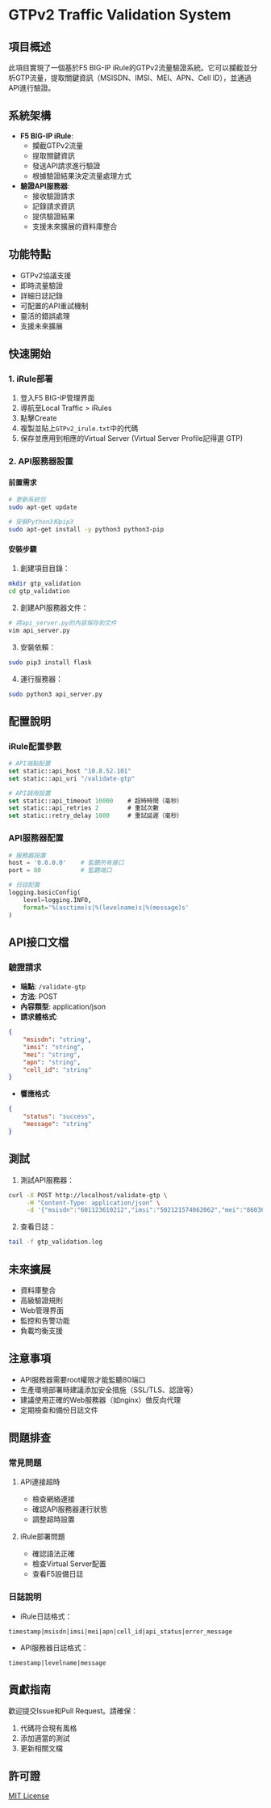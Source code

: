 
# GTPv2 Traffic Validation System

## 項目概述
此項目實現了一個基於F5 BIG-IP iRule的GTPv2流量驗證系統。它可以攔截並分析GTP流量，提取關鍵資訊（MSISDN、IMSI、MEI、APN、Cell ID），並通過API進行驗證。

## 系統架構
- **F5 BIG-IP iRule**: 
  - 攔截GTPv2流量
  - 提取關鍵資訊
  - 發送API請求進行驗證
  - 根據驗證結果決定流量處理方式
- **驗證API服務器**:
  - 接收驗證請求
  - 記錄請求資訊
  - 提供驗證結果
  - 支援未來擴展的資料庫整合

## 功能特點
- GTPv2協議支援
- 即時流量驗證
- 詳細日誌記錄
- 可配置的API重試機制
- 靈活的錯誤處理
- 支援未來擴展

## 快速開始

### 1. iRule部署

1. 登入F5 BIG-IP管理界面
2. 導航至Local Traffic > iRules
3. 點擊Create
4. 複製並貼上`GTPv2_irule.txt`中的代碼
5. 保存並應用到相應的Virtual Server (Virtual Server Profile記得選 GTP)

### 2. API服務器設置

#### 前置需求
```bash
# 更新系統包
sudo apt-get update

# 安裝Python3和pip3
sudo apt-get install -y python3 python3-pip
```

#### 安裝步驟
1. 創建項目目錄：
```bash
mkdir gtp_validation
cd gtp_validation
```

2. 創建API服務器文件：
```bash
# 將api_server.py的內容保存到文件
vim api_server.py
```

3. 安裝依賴：
```bash
sudo pip3 install flask
```

4. 運行服務器：
```bash
sudo python3 api_server.py
```

## 配置說明

### iRule配置參數
```tcl
# API端點配置
set static::api_host "10.8.52.101"
set static::api_uri "/validate-gtp"

# API調用設置
set static::api_timeout 10000    # 超時時間（毫秒）
set static::api_retries 2        # 重試次數
set static::retry_delay 1000     # 重試延遲（毫秒）
```

### API服務器配置
```python
# 服務器設置
host = '0.0.0.0'    # 監聽所有接口
port = 80           # 監聽端口

# 日誌配置
logging.basicConfig(
    level=logging.INFO,
    format='%(asctime)s|%(levelname)s|%(message)s'
)
```

## API接口文檔

### 驗證請求
- **端點**: `/validate-gtp`
- **方法**: POST
- **內容類型**: application/json
- **請求體格式**:
```json
{
    "msisdn": "string",
    "imsi": "string",
    "mei": "string",
    "apn": "string",
    "cell_id": "string"
}
```
- **響應格式**:
```json
{
    "status": "success",
    "message": "string"
}
```

## 測試

1. 測試API服務器：
```bash
curl -X POST http://localhost/validate-gtp \
     -H "Content-Type: application/json" \
     -d '{"msisdn":"601123610212","imsi":"502121574062062","mei":"8603640554218778","apn":"unet.mnc012.mcc502.gprs","cell_id":"86276072"}'
```

2. 查看日誌：
```bash
tail -f gtp_validation.log
```

## 未來擴展
- 資料庫整合
- 高級驗證規則
- Web管理界面
- 監控和告警功能
- 負載均衡支援

## 注意事項
- API服務器需要root權限才能監聽80端口
- 生產環境部署時建議添加安全措施（SSL/TLS、認證等）
- 建議使用正確的Web服務器（如nginx）做反向代理
- 定期檢查和備份日誌文件

## 問題排查

### 常見問題
1. API連接超時
   - 檢查網絡連接
   - 確認API服務器運行狀態
   - 調整超時設置

2. iRule部署問題
   - 確認語法正確
   - 檢查Virtual Server配置
   - 查看F5設備日誌

### 日誌說明
- iRule日誌格式：
```
timestamp|msisdn|imsi|mei|apn|cell_id|api_status|error_message
```

- API服務器日誌格式：
```
timestamp|levelname|message
```

## 貢獻指南
歡迎提交Issue和Pull Request。請確保：
1. 代碼符合現有風格
2. 添加適當的測試
3. 更新相關文檔

## 許可證
[MIT License](LICENSE)

